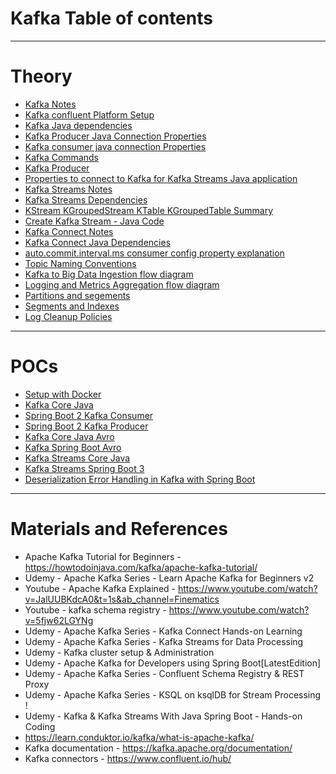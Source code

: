 # Kafka Table of contents
------
# Theory
* [Kafka Notes](notes.md)
* [Kafka confluent Platform Setup](kafka-confluent-platform-setup.md)
* [Kafka Java dependencies](dependencies.md)
* [Kafka Producer Java Connection Properties](kafka-producer-properties.md)
* [Kafka consumer java connection Properties](kafka-consumer-properties.md)
* [Kafka Commands](kafka-commands.md)
* [Kafka Producer](kafka-producer.md)
* [Properties to connect to Kafka for Kafka Streams Java application](connect-to-kafka-from-java.md)
* [Kafka Streams Notes](kafka-streams-notes.md)
* [Kafka Streams Dependencies](kafka-streams-dependencies.md)
* [KStream KGroupedStream KTable KGroupedTable Summary](kstreams-ktable-summary.md)
* [Create Kafka Stream - Java Code](create-kafka-stream.md)
* [Kafka Connect Notes](kafka-connect-notes.md)
* [Kafka Connect Java Dependencies](kafka-connect-dependencies.md)
* [auto.commit.interval.ms consumer config property explanation](img/auto-commit-interval-ms.jpg)
* [Topic Naming Conventions](topic-naming-conventions.md)
* [Kafka to Big Data Ingestion flow diagram](img/big-data-ingestion.jpg)
* [Logging and Metrics Aggregation flow diagram](img/logging-metrics-aggregation.jpg)
* [Partitions and segements](partitions-and-segments.md)
* [Segments and Indexes](segments-and-indexes.md)
* [Log Cleanup Policies](Log-Cleanup-Policies.md)
------
# POCs
* [Setup with Docker](setup-with-docker.md)
* [Kafka Core Java](kafka-core-java#readme)
* [Spring Boot 2 Kafka Consumer](spring-boot2-kafka-consumer)
* [Spring Boot 2 Kafka Producer](spring-boot2-kafka-producer)
* [Kafka Core Java Avro](kafka-core-java-avro)
* [Kafka Spring Boot Avro](kafka/kafka-spring-boot-avro)
* [Kafka Streams Core Java](kafka-streams-001)
* [Kafka Streams Spring Boot 3](kafka-streams-spring-boot-3-001)
* [Deserialization Error Handling in Kafka with Spring Boot](deserialization-error-handling-spring-boot)
------
# Materials and References
* Apache Kafka Tutorial for Beginners - https://howtodoinjava.com/kafka/apache-kafka-tutorial/
* Udemy - Apache Kafka Series - Learn Apache Kafka for Beginners v2
* Youtube - Apache Kafka Explained - https://www.youtube.com/watch?v=JalUUBKdcA0&t=1s&ab_channel=Finematics
* Youtube - kafka schema registry - https://www.youtube.com/watch?v=5fjw62LGYNg
* Udemy - Apache Kafka Series - Kafka Connect Hands-on Learning
* Udemy - Apache Kafka Series - Kafka Streams for Data Processing
* Udemy - Kafka cluster setup & Administration
* Udemy - Apache Kafka for Developers using Spring Boot[LatestEdition]
* Udemy - Apache Kafka Series - Confluent Schema Registry & REST Proxy
* Udemy - Apache Kafka Series - KSQL on ksqlDB for Stream Processing !
* Udemy - Kafka & Kafka Streams With Java Spring Boot - Hands-on Coding
* https://learn.conduktor.io/kafka/what-is-apache-kafka/
* Kafka documentation - https://kafka.apache.org/documentation/
* Kafka connectors - https://www.confluent.io/hub/